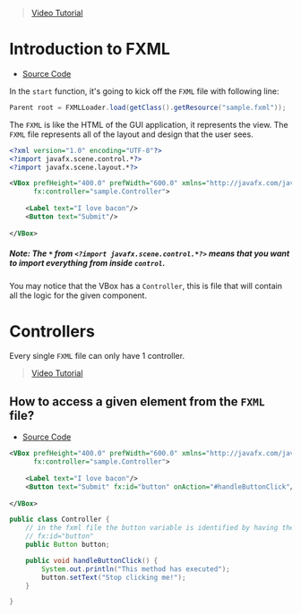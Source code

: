 > [Video Tutorial](https://www.youtube.com/watch?v=K7BOH-Ll8_g)
# Introduction to FXML
- [Source Code](../JavaFx/031_fxml)

In the `start` function, it's going to kick off the `FXML` file with following line:
```java
Parent root = FXMLLoader.load(getClass().getResource("sample.fxml"));
```

The `FXML` is like the HTML of the GUI application, it represents the view. The `FXML` file represents all of the layout and design that the user sees.

```xml
<?xml version="1.0" encoding="UTF-8"?>
<?import javafx.scene.control.*?>
<?import javafx.scene.layout.*?>

<VBox prefHeight="400.0" prefWidth="600.0" xmlns="http://javafx.com/javafx/8" xmlns:fx="http://javafx.com/fxml"
      fx:controller="sample.Controller">
    
    <Label text="I love bacon"/>
    <Button text="Submit"/>
    
</VBox>
```
##### Note: The `*` from `<?import javafx.scene.control.*?>` means that you want to import everything from inside `control`.

You may notice that the VBox has a `Controller`, this is file that will contain all the logic for the given component. 

# Controllers
Every single `FXML` file can only have 1 controller.
> [Video Tutorial](https://www.youtube.com/watch?v=LMdjhuYSrqg)
## How to access a given element from the `FXML` file?
- [Source Code](../JavaFx/032_fxml)

```xml
<VBox prefHeight="400.0" prefWidth="600.0" xmlns="http://javafx.com/javafx/8" xmlns:fx="http://javafx.com/fxml"
      fx:controller="sample.Controller">
    
    <Label text="I love bacon"/>
    <Button text="Submit" fx:id="button" onAction="#handleButtonClick"/>
    
</VBox>
```

```java
public class Controller {
    // in the fxml file the button variable is identified by having the same name
    // fx:id="button"
    public Button button;

    public void handleButtonClick() {
        System.out.println("This method has executed");
        button.setText("Stop clicking me!");
    }

}
```